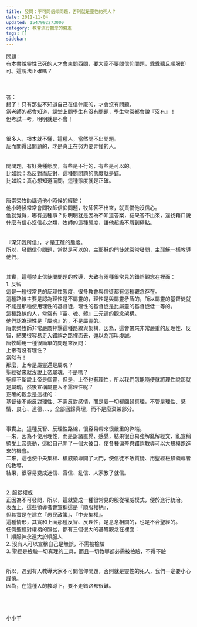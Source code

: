 ```yaml
---
title: 發問：不可問信仰問題，否則就是靈性的死人？
date: 2011-11-04
updated: 1547992273000
category: 教會流行觀念的偏差
tags: []
sidebar: 
---
```


<p>問題：<br/>有本書說靈性已死的人才會東問西問，要大家不要問信仰問題，乖乖聽且順服即可。這說法正確嗎？<br/><!--more--><br/><br/><br/>答：<br/>錯了！只有那些不知道自己在信什麼的，才會沒有問題。<br/>當老師的都會知道，課堂上問學生有沒有問題，學生常常都會說『沒有』！<br/>但考試一考，明明就是不會！<br/><br/> <br/>很多人，根本就不懂，這種人，當然問不出問題。<br/>反而問得出問題的，才是真正在努力要弄懂的人。<br/><br/> <br/>問問題，有好幾種態度，有些是不行的，有些是可以的。<br/>比如說：為反對而反對，這種問問題的態度就是錯。<br/>比如說：真心想知道而問，這種態度就是正確。<br/><br/> <br/>唐崇榮牧師講過他小時候的經驗：<br/>他小時候常常會問牧師信仰問題，牧師答不出來，就責備他沒信心。<br/>他就覺得，哪有這種事？你明明就是因為不知道答案，結果答不出來，還找藉口說什麼有信心沒信心之類，牧師的這種態度，讓他超級不屑到極點。<br/><br/> <br/>『深知我所信』，才是正確的態度。<br/>所以，發問信仰問題，當然是可以的，主耶穌的門徒就常常發問，主耶穌一樣教導他們。<br/><br/><br/>其實，這種禁止信徒問問題的教導，大致有兩種很常見的錯誤觀念在裡面：<br/>1.	反智<br/>這是一種很常見的反理性態度，很多教會與信徒都有這種觀念存在。<br/>這種路線主要是認為理性是不屬靈的，理性是與屬靈矛盾的，所以屬靈的基督徒就不能是那種使用理性的基督徒，理性的基督徒是比屬靈的基督徒低一等的。<br/>這種路線的人，常常有『靈、魂、體』三元論的觀念架構。<br/>他們認為理性是『屬魂』的，不是屬靈的。<br/>唐崇榮牧師非常嚴厲抨擊這種路線與架構，因為，這會帶來非常嚴重的反理性、反智，結果很容易走入錯誤之路裡面去，還以為那叫虔誠。<br/>唐牧師用一種很簡單的問題來反問：<br/>上帝有沒有理性？<br/>當然有！<br/>那麼，上帝是屬靈還是屬魂？<br/>聖經從來就沒說上帝屬魂，不是嗎？<br/>聖經不斷說上帝是個靈，但是，上帝也有理性，所以我們怎能隨便就將理性說那就是屬魂，然後宣稱屬靈人不需理性呢？<br/>正確的觀念是這樣的：<br/>基督徒不能反對理性、不需反對感情，而是要一切都回歸真理，不管是理性、感情、良心、道德、、、，全部回歸真理，而不是廢棄某部分。<br/><br/><br/>事實上，這種反智、反理性路線，很容易帶來很嚴重的弊端。<br/>一來，因為不使用理性，而是訴諸直覺、感覺，結果很容易強解亂解經文、亂宣稱領受上帝感動，這給自己開了一個大破口，使各種偏差與錯誤教導可以大規模跑進來的機會。<br/>二來，這也使中央集權、權威領導開了大門，使信徒不敢質疑、用聖經檢驗領導者的教導。<br/>結果，很容易變成迷信、盲信、亂信、人家教了就信。<br/><br/><br/>2.	服從權威<br/>正因為不可發問，所以，這就變成一種很常見的服從權威模式，便於進行統治。<br/>表面上，這些領導者會宣稱這是『順服權柄』，<br/>但其實是在建立『愚民政策』、『中央集權』。<br/>這種情形，其實和上面那種反智、反理性，是息息相關的，也是不合聖經的。<br/>任何聖經對權柄的服從，都有三個很大的基礎觀念在裡面：<br/>1.	順服神永遠大於順服人<br/>2.	沒有人可以宣稱自己是無誤，不需被檢驗<br/>3.	聖經是檢驗一切真理的工具，而且一切教導都必需被檢驗，不得不驗<br/><br/><br/>所以，遇到有人教導大家不可問信仰問題，否則就是靈性的死人，我們一定要小心謹慎。<br/>因為，在這種人的教導下，要不走錯路都很難。<br/><br/><br/><br/><br/>小小羊<br/><br/><br/><br/><br/><br/></p>